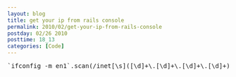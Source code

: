 ```yaml
---
layout: blog
title: get your ip from rails console
permalink: 2010/02/get-your-ip-from-rails-console
postday: 02/26 2010
posttime: 18_13
categories: [Code]
---
```


<pre>
`ifconfig -m en1`.scan(/inet[\s]([\d]+\.[\d]+\.[\d]+\.[\d]+)/).flatten.first

</pre>
